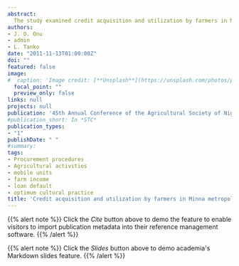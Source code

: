 ```yaml
---
abstract:
  The study examined credit acquisition and utilization by farmers in Minna Metropolis by administering structured questionnaire to 90 farmers were randomly sampled from six villages. The data collected were analysed using descriptive statistics. The results indicates that the mean loan procured was N100,000 while only N23,166.50 was utilised on agricultural activities and N348,939.70 was utilised on non-farm activities. It is recommended that the credit agencies should make advisory services on loan procurement and utilization part of the procurement procedures and monitoring of utilization should be intensified. Also mobile units should be established to bring banking services nearer to the farmers and farmers should be adequately educated on the terms of the loan before disbursement which should be done early enough, not later than April each year.
authors:
- J. O. Onu
- admin
- L. Tanko
date: "2011-11-13T01:00:00Z"
doi: ""
featured: false
image:
#  caption: 'Image credit: [**Unsplash**](https://unsplash.com/photos/pLCdAaMFLTE)'
  focal_point: ""
  preview_only: false
links: null
projects: null
publication: '45th Annual Conference of the Agricultural Society of Nigeria, Faculty of Agriculture, Usumanu Danfodiyo University, Sokoto, Nigeria, 24th-28th October'
#publication_short: In *STC*
publication_types:
- "1"
publishDate: " "
#summary: 
tags:
- Procurement procedures
- Agricultural activities
- mobile units
- farm income
- loan default
- optimum cultural practice
title: 'Credit acquisition and utilization by farmers in Minna metropolis, Niger State, Nigeria'
---
```


{{% alert note %}}
Click the *Cite* button above to demo the feature to enable visitors to import publication metadata into their reference management software.
{{% /alert %}}

{{% alert note %}}
Click the *Slides* button above to demo academia's Markdown slides feature.
{{% /alert %}}
